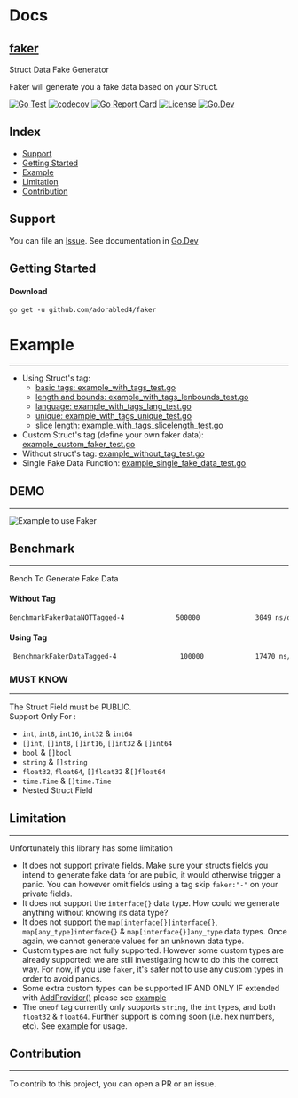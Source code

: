 # Docs

## [faker](#)

Struct Data Fake Generator

Faker will generate you a fake data based on your Struct.

[![Go Test](https://github.com/go-faker/faker/actions/workflows/go.yml/badge.svg)](https://github.com/go-faker/faker/actions/workflows/go.yml)
[![codecov](https://codecov.io/gh/go-faker/faker/branch/main/graph/badge.svg)](https://codecov.io/gh/go-faker/faker)
[![Go Report Card](https://goreportcard.com/badge/github.com/adorabled4/faker)](https://goreportcard.com/report/github.com/adorabled4/faker)
[![License](https://img.shields.io/github/license/mashape/apistatus.svg)](https://github.com/go-faker/faker/blob/master/LICENSE)
[![Go.Dev](https://img.shields.io/badge/go.dev-reference-007d9c?logo=go&logoColor=white)](https://pkg.go.dev/github.com/adorabled4/faker?tab=doc)

## Index

- [Support](#support)
- [Getting Started](#getting-started)
- [Example](#example)
- [Limitation](#limitation)
- [Contribution](#contribution)

## Support

You can file an [Issue](https://github.com/go-faker/faker/issues/new).
See documentation in [Go.Dev](https://pkg.go.dev/github.com/adorabled4/faker?tab=doc)

## Getting Started

#### Download

```shell
go get -u github.com/adorabled4/faker
```

# Example

---

- Using Struct's tag:
  - [basic tags: example_with_tags_test.go](/example_with_tags_test.go)
  - [length and bounds: example_with_tags_lenbounds_test.go](/example_with_tags_lenbounds_test.go)
  - [language: example_with_tags_lang_test.go](/example_with_tags_lang_test.go)
  - [unique: example_with_tags_unique_test.go](example_with_tags_unique_test.go)
  - [slice length: example_with_tags_slicelength_test.go](example_with_tags_slicelength_test.go)
- Custom Struct's tag (define your own faker data): [example_custom_faker_test.go](/example_custom_faker_test.go)
- Without struct's tag: [example_without_tag_test.go](/example_without_tag_test.go)
- Single Fake Data Function: [example_single_fake_data_test.go](/example_single_fake_data_test.go)

## DEMO

---

![Example to use Faker](https://cdn-images-1.medium.com/max/800/1*AkMbxngg7zfvtWiuvFb4Mg.gif)

## Benchmark

---

Bench To Generate Fake Data

#### Without Tag

```bash
BenchmarkFakerDataNOTTagged-4             500000              3049 ns/op             488 B/op         20 allocs/op
```

#### Using Tag

```bash
 BenchmarkFakerDataTagged-4                100000             17470 ns/op             380 B/op         26 allocs/op
```

### MUST KNOW

---

The Struct Field must be PUBLIC.<br>
Support Only For :

- `int`, `int8`, `int16`, `int32` & `int64`
- `[]int`, `[]int8`, `[]int16`, `[]int32` & `[]int64`
- `bool` & `[]bool`
- `string` & `[]string`
- `float32`, `float64`, `[]float32` &`[]float64`
- `time.Time` & `[]time.Time`
- Nested Struct Field

## Limitation

---

Unfortunately this library has some limitation

- It does not support private fields. Make sure your structs fields you intend to generate fake data for are public, it would otherwise trigger a panic. You can however omit fields using a tag skip `faker:"-"` on your private fields.
- It does not support the `interface{}` data type. How could we generate anything without knowing its data type?
- It does not support the `map[interface{}]interface{}`, `map[any_type]interface{}` & `map[interface{}]any_type` data types. Once again, we cannot generate values for an unknown data type.
- Custom types are not fully supported. However some custom types are already supported: we are still investigating how to do this the correct way. For now, if you use `faker`, it's safer not to use any custom types in order to avoid panics.
- Some extra custom types can be supported IF AND ONLY IF extended with [AddProvider()](https://github.com/go-faker/faker/blob/7473ac7d8d0440d24addac302c73e13c08895764/faker.go#L303) please see [example](example_custom_faker_test.go#L46)
- The `oneof` tag currently only supports `string`, the `int` types, and both `float32` & `float64`. Further support is coming soon (i.e. hex numbers, etc). See [example](example_with_tags_test.go#L53) for usage.

## Contribution

---

To contrib to this project, you can open a PR or an issue.
